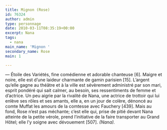 ```yaml
---
title: Mignon (Rose)
id: 76324
author: admin
type: personnage
date: 2010-03-11T08:35:19+00:00
excerpt: Nana
tags:
  - nana
main_name: 'Mignon '
secondary_name: Rose
main: 1

---
```

— Étoile des Variétés, fine comédienne et adorable chanteuse [6]. Maigre et noire, elle est d’une laideur charmante de gamin parisien [15]. L’argent qu’elle gagne au théâtre et à la ville est sévèrement administré par son mari, esprit pondéré qui sait calmer, au besoin, ses ressentiments de femme et d’actrice. Un peu aigrie par la rivalité de Nana, une actrice de trottoir qui lui enlève ses rôles et ses amants, elle a, en un jour de colère, dénoncé au comte Muffat les amours de la comtesse avec Fauchery [439]. Mais au fond, Rose n’est pas méchante; c’est elle qui, prise de pitié devant Nana atteinte de la petite vérole, prend l’initiative de la faire transporter au Grand Hôtel; elle l’y soigne avec dévouement [507]. _(Nana)._